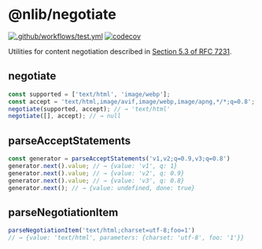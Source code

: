 # @nlib/negotiate

[![.github/workflows/test.yml](https://github.com/nlibjs/negotiate/actions/workflows/test.yml/badge.svg)](https://github.com/nlibjs/negotiate/actions/workflows/test.yml)
[![codecov](https://codecov.io/gh/nlibjs/negotiate/branch/master/graph/badge.svg)](https://codecov.io/gh/nlibjs/negotiate)

Utilities for content negotiation described in [Section 5.3 of RFC 7231].

[Section 5.3 of RFC 7231]: https://www.rfc-editor.org/rfc/rfc7231.html#section-5.3

## negotiate

```typescript
const supported = ['text/html', 'image/webp'];
const accept = 'text/html,image/avif,image/webp,image/apng,*/*;q=0.8';
negotiate(supported, accept); // → 'text/html'
negotiate([], accept); // → null
```

## parseAcceptStatements

```typescript
const generator = parseAcceptStatements('v1,v2;q=0.9,v3;q=0.8')
generator.next().value; // → {value: 'v1', q: 1}
generator.next().value; // → {value: 'v2', q: 0.9}
generator.next().value; // → {value: 'v3', q: 0.8}
generator.next(); // → {value: undefined, done: true}
```

## parseNegotiationItem

```typescript
parseNegotiationItem('text/html;charset=utf-8;foo=1')
// → {value: 'text/html', parameters: {charset: 'utf-8', foo: '1'}}
```
